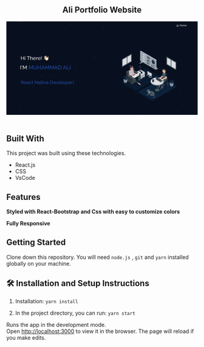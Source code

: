 <h2 align="center">
  Ali Portfolio Website<br/>
</h2>
<div align="center">
  <img alt="Demo" src="./Images/interface.png" />
</div>

<br/>

## Built With

This project was built using these technologies.

- React.js
- CSS
- VsCode

## Features

**Styled with React-Bootstrap and Css with easy to customize colors**

**Fully Responsive**

## Getting Started

Clone down this repository. You will need `node.js` , `git` and `yarn` installed globally on your machine.

## 🛠 Installation and Setup Instructions

1. Installation: `yarn install`

2. In the project directory, you can run: `yarn start`

Runs the app in the development mode.\
Open [http://localhost:3000](http://localhost:3000) to view it in the browser.
The page will reload if you make edits.
